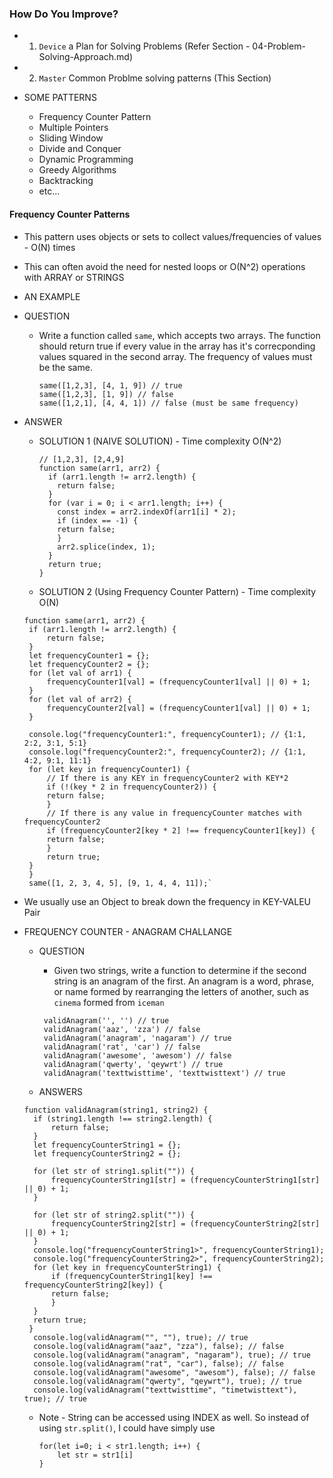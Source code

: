 ### How Do You Improve?

- 1. `Device` a Plan for Solving Problems (Refer Section - 04-Problem-Solving-Approach.md)
- 2. `Master` Common Problme solving patterns (This Section)

- SOME PATTERNS
  - Frequency Counter Pattern
  - Multiple Pointers
  - Sliding Window
  - Divide and Conquer
  - Dynamic Programming
  - Greedy Algorithms
  - Backtracking
  - etc...

#### Frequency Counter Patterns

- This pattern uses objects or sets to collect values/frequencies of values - O(N) times
- This can often avoid the need for nested loops or O(N^2) operations with ARRAY or STRINGS

- AN EXAMPLE
- QUESTION

  - Write a function called `same`, which accepts two arrays. The function should return true if every value in the
    array has it's correcponding values squared in the second array. The frequency of values must be the same.

    ```
    same([1,2,3], [4, 1, 9]) // true
    same([1,2,3], [1, 9]) // false
    same([1,2,1], [4, 4, 1]) // false (must be same frequency)
    ```

- ANSWER

  - SOLUTION 1 (NAIVE SOLUTION) - Time complexity O(N^2)

    ```
    // [1,2,3], [2,4,9]
    function same(arr1, arr2) {
      if (arr1.length != arr2.length) {
        return false;
      }
      for (var i = 0; i < arr1.length; i++) {
        const index = arr2.indexOf(arr1[i] * 2);
        if (index == -1) {
        return false;
        }
        arr2.splice(index, 1);
      }
      return true;
    }
    ```

  - SOLUTION 2 (Using Frequency Counter Pattern) - Time complexity O(N)

  ```
  function same(arr1, arr2) {
   if (arr1.length != arr2.length) {
       return false;
   }
   let frequencyCounter1 = {};
   let frequencyCounter2 = {};
   for (let val of arr1) {
       frequencyCounter1[val] = (frequencyCounter1[val] || 0) + 1;
   }
   for (let val of arr2) {
       frequencyCounter2[val] = (frequencyCounter1[val] || 0) + 1;
   }

   console.log("frequencyCounter1:", frequencyCounter1); // {1:1, 2:2, 3:1, 5:1}
   console.log("frequencyCounter2:", frequencyCounter2); // {1:1, 4:2, 9:1, 11:1}
   for (let key in frequencyCounter1) {
       // If there is any KEY in frequencyCounter2 with KEY*2
       if (!(key * 2 in frequencyCounter2)) {
       return false;
       }
       // If there is any value in frequencyCounter matches with frequencyCounter2
       if (frequencyCounter2[key * 2] !== frequencyCounter1[key]) {
       return false;
       }
       return true;
   }
   }
   same([1, 2, 3, 4, 5], [9, 1, 4, 4, 11]);`
  ```

- We usually use an Object to break down the frequency in KEY-VALEU Pair

- FREQUENCY COUNTER - ANAGRAM CHALLANGE

  - QUESTION

    - Given two strings, write a function to determine if the second string is an anagram of the first.
      An anagram is a word, phrase, or name formed by rearranging the letters of another,
      such as `cinema` formed from `iceman`

    ```
     validAnagram('', '') // true
     validAnagram('aaz', 'zza') // false
     validAnagram('anagram', 'nagaram') // true
     validAnagram('rat', 'car') // false
     validAnagram('awesome', 'awesom') // false
     validAnagram('qwerty', 'qeywrt') // true
     validAnagram('texttwisttime', 'texttwisttext') // true
    ```

  - ANSWERS

  ```
  function validAnagram(string1, string2) {
    if (string1.length !== string2.length) {
        return false;
    }
    let frequencyCounterString1 = {};
    let frequencyCounterString2 = {};

    for (let str of string1.split("")) {
        frequencyCounterString1[str] = (frequencyCounterString1[str] || 0) + 1;
    }

    for (let str of string2.split("")) {
        frequencyCounterString2[str] = (frequencyCounterString2[str] || 0) + 1;
    }
    console.log("frequencyCounterString1>", frequencyCounterString1);
    console.log("frequencyCounterString2>", frequencyCounterString2);
    for (let key in frequencyCounterString1) {
        if (frequencyCounterString1[key] !== frequencyCounterString2[key]) {
        return false;
        }
    }
    return true;
   }
    console.log(validAnagram("", ""), true); // true
    console.log(validAnagram("aaz", "zza"), false); // false
    console.log(validAnagram("anagram", "nagaram"), true); // true
    console.log(validAnagram("rat", "car"), false); // false
    console.log(validAnagram("awesome", "awesom"), false); // false
    console.log(validAnagram("qwerty", "qeywrt"), true); // true
    console.log(validAnagram("texttwisttime", "timetwisttext"), true); // true
  ```

  - Note - String can be accessed using INDEX as well. So instead of using `str.split()`,
    I could have simply use

    ```
    for(let i=0; i < str1.length; i++) {
        let str = str1[i]
    }
    ```
